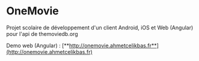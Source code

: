 # OneMovie
Projet scolaire de développement d'un client Android, iOS et Web (Angular) pour l'api de themoviedb.org

Demo web (Angular) : [**http://onemovie.ahmetcelikbas.fr**](http://onemovie.ahmetcelikbas.fr)

